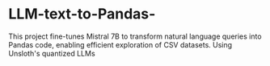 # LLM-text-to-Pandas-
This project fine-tunes Mistral 7B to transform natural language queries into Pandas code, enabling efficient exploration of CSV datasets. Using Unsloth's quantized LLMs
